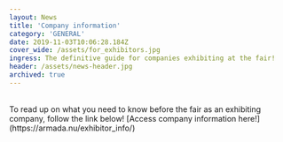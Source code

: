 ```yaml
---
layout: News
title: 'Company information'
category: 'GENERAL'
date: 2019-11-03T10:06:28.184Z
cover_wide: /assets/for_exhibitors.jpg
ingress: The definitive guide for companies exhibiting at the fair!
header: /assets/news-header.jpg
archived: true
---
```


<br/>
To read up on what you need to know before the fair as an exhibiting company, follow the link below!
[Access company information here!](https://armada.nu/exhibitor_info/)

